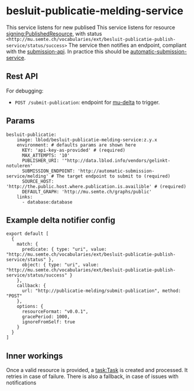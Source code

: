 # besluit-publicatie-melding-service
This service listens for new publised
This service listens for resource [signing:PublishedResource](http://mu.semte.ch/vocabularies/ext/signing/PublishedResource), with status `<http://mu.semte.ch/vocabularies/ext/besluit-publicatie-publish-service/status/success>`
The service then notifies an endpoint, compliant with the [submission-api](https://lblod.github.io/pages-vendors/#/docs/submission-api).
In practice this should be [automatic-submission-service](https://github.com/lblod/automatic-submission-service).

## Rest API
For debugging:
- `POST /submit-publication`: endpoint for [mu-delta](https://github.com/mu-semtech/delta-notifier) to trigger.

## Params
```
besluit-publicatie:
    image: lblod/besluit-publicatie-melding-service:z.y.x
    environment: # defaults params are shown here
      KEY: 'api-key-as-provided' # (required)
      MAX_ATTEMPTS: '10'
      PUBLISHER_URI: '"http://data.lblod.info/vendors/gelinkt-notuleren'
      SUBMISSION_ENDPOINT: 'http://automatic-submission-service/melding' # The target endpoint to submit to (required)
      SOURCE_HOST: 'http://the.public.host.where.publication.is.availible' # (required)
      DEFAULT_GRAPH: 'http://mu.semte.ch/graphs/public'
    links:
      - database:database
```

## Example delta notifier config
```
export default [
  {
    match: {
      predicate: { type: "uri", value: "http://mu.semte.ch/vocabularies/ext/besluit-publicatie-publish-service/status" },
      object: { type: "uri", value: "http://mu.semte.ch/vocabularies/ext/besluit-publicatie-publish-service/status/success" }
    },
    callback: {
      url: "http://publicatie-melding/submit-publication", method: "POST"
    },
    options: {
      resourceFormat: "v0.0.1",
      gracePeriod: 1000,
      ignoreFromSelf: true
    }
  }
]
```
## Inner workings
Once a valid resource is provided, a [task:Task](http://redpencil.data.gift/vocabularies/tasks/) is created and processed. It retries in case of failure.
There is also a fallback, in case of issues with notifications
